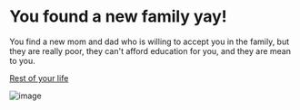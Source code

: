 # You found a new family yay!
You find a new mom and dad who is willing to accept you in the family, but they are really poor, they can't afford education for you, and they are mean to you.

[Rest of your life](../life-from-both-options/sad-life.md)

![image](https://img.freepik.com/premium-vector/poor-family-concept-father-mother-kids-bad-condition_10045-333.jpg)

